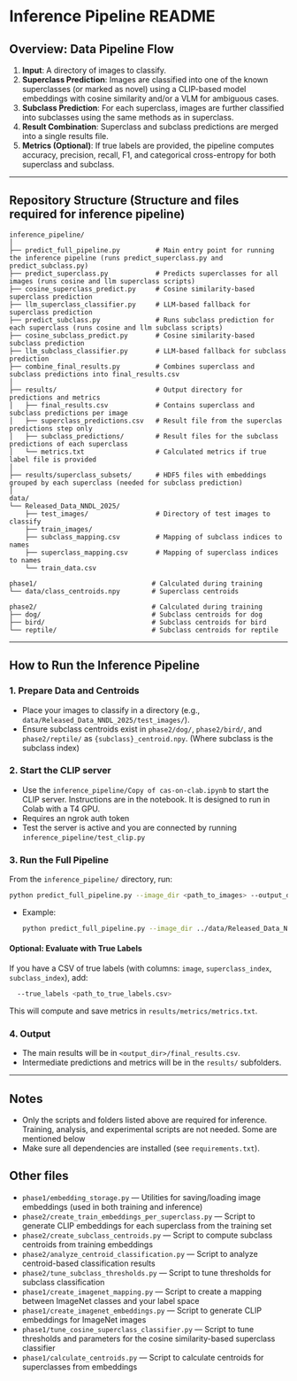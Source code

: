 # Inference Pipeline README

## Overview: Data Pipeline Flow

1. **Input**: A directory of images to classify.
2. **Superclass Prediction**: Images are classified into one of the known superclasses (or marked as novel) using a CLIP-based model embeddings with cosine similarity and/or a VLM for ambiguous cases.
3. **Subclass Prediction**: For each superclass, images are further classified into subclasses using the same methods as in superclass.
4. **Result Combination**: Superclass and subclass predictions are merged into a single results file.
5. **Metrics (Optional)**: If true labels are provided, the pipeline computes accuracy, precision, recall, F1, and categorical cross-entropy for both superclass and subclass.

---

## Repository Structure (Structure and files required for inference pipeline)

```
inference_pipeline/
│
├── predict_full_pipeline.py         # Main entry point for running the inference pipeline (runs predict_superclass.py and predict_subclass.py)
├── predict_superclass.py            # Predicts superclasses for all images (runs cosine and llm superclass scripts)
├── cosine_superclass_predict.py     # Cosine similarity-based superclass prediction
├── llm_superclass_classifier.py     # LLM-based fallback for superclass prediction
├── predict_subclass.py              # Runs subclass prediction for each superclass (runs cosine and llm subclass scripts)
├── cosine_subclass_predict.py       # Cosine similarity-based subclass prediction
├── llm_subclass_classifier.py       # LLM-based fallback for subclass prediction
├── combine_final_results.py         # Combines superclass and subclass predictions into final_results.csv
│
├── results/                         # Output directory for predictions and metrics
│   ├── final_results.csv            # Contains superclass and subclass predictions per image
│   ├── superclass_predictions.csv   # Result file from the superclas predictions step only
│   ├── subclass_predictions/        # Result files for the subclass predictions of each superclass
│   └── metrics.txt                  # Calculated metrics if true label file is provided
│
├── results/superclass_subsets/      # HDF5 files with embeddings grouped by each superclass (needed for subclass prediction)
│
data/
└── Released_Data_NNDL_2025/
    ├── test_images/                 # Directory of test images to classify
    ├── train_images/
    ├── subclass_mapping.csv         # Mapping of subclass indices to names
    ├── superclass_mapping.csv       # Mapping of superclass indices to names
    └── train_data.csv

phase1/                             # Calculated during training 
└── data/class_centroids.npy        # Superclass centroids

phase2/                             # Calculated during training 
├── dog/                            # Subclass centroids for dog
├── bird/                           # Subclass centroids for bird
└── reptile/                        # Subclass centroids for reptile
```

---

## How to Run the Inference Pipeline

### **1. Prepare Data and Centroids**
- Place your images to classify in a directory (e.g., `data/Released_Data_NNDL_2025/test_images/`).
- Ensure subclass centroids exist in `phase2/dog/`, `phase2/bird/`, and `phase2/reptile/` as `{subclass}_centroid.npy`. (Where subclass is the subclass index)

### **2. Start the CLIP server**
- Use the `inference_pipeline/Copy of cas-on-clab.ipynb` to start the CLIP server. Instructions are in the notebook. It is designed to run in Colab with a T4 GPU.
- Requires an ngrok auth token
- Test the server is active and you are connected by running `inference_pipeline/test_clip.py`

### **3. Run the Full Pipeline**
From the `inference_pipeline/` directory, run:
```bash
python predict_full_pipeline.py --image_dir <path_to_images> --output_dir <output_dir>
```
- Example:
  ```bash
  python predict_full_pipeline.py --image_dir ../data/Released_Data_NNDL_2025/test_images --output_dir results/
  ```

#### **Optional: Evaluate with True Labels**
If you have a CSV of true labels (with columns: `image`, `superclass_index`, `subclass_index`), add:
```bash
  --true_labels <path_to_true_labels.csv>
```
This will compute and save metrics in `results/metrics/metrics.txt`.

### **4. Output**
- The main results will be in `<output_dir>/final_results.csv`.
- Intermediate predictions and metrics will be in the `results/` subfolders.

---

## Notes

- Only the scripts and folders listed above are required for inference. Training, analysis, and experimental scripts are not needed. Some are mentioned below
- Make sure all dependencies are installed (see `requirements.txt`).

## Other files

- `phase1/embedding_storage.py` — Utilities for saving/loading image embeddings (used in both training and inference)
- `phase2/create_train_embeddings_per_superclass.py` — Script to generate CLIP embeddings for each superclass from the training set
- `phase2/create_subclass_centroids.py` — Script to compute subclass centroids from training embeddings
- `phase2/analyze_centroid_classification.py` — Script to analyze centroid-based classification results
- `phase2/tune_subclass_thresholds.py` — Script to tune thresholds for subclass classification
- `phase1/create_imagenet_mapping.py` — Script to create a mapping between ImageNet classes and your label space
- `phase1/create_imagenet_embeddings.py` — Script to generate CLIP embeddings for ImageNet images
- `phase1/tune_cosine_superclass_classifier.py` — Script to tune thresholds and parameters for the cosine similarity-based superclass classifier
- `phase1/calculate_centroids.py` — Script to calculate centroids for superclasses from embeddings
